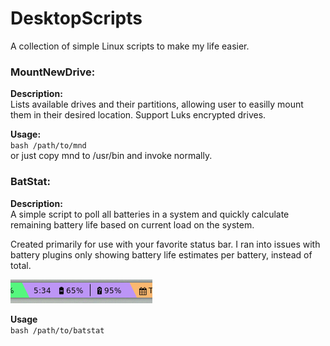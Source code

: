 # DesktopScripts

A collection of simple Linux scripts to make my life easier.

### MountNewDrive:

**Description:**  
Lists available drives and their partitions, allowing user to easilly mount them in their desired location. Support Luks encrypted drives.

**Usage:**  
`bash /path/to/mnd`  
or just copy mnd to /usr/bin and invoke normally.

### BatStat:  

**Description:**  
A simple script to poll all batteries in a system and quickly calculate remaining battery life based on current load on the system.

Created primarily for use with your favorite status bar. I ran into issues with battery plugins only showing battery life estimates per battery, instead of total.

![Batstat Screenshot](resources/ksnip_20211130-113301.png)  

**Usage**  
`bash /path/to/batstat`